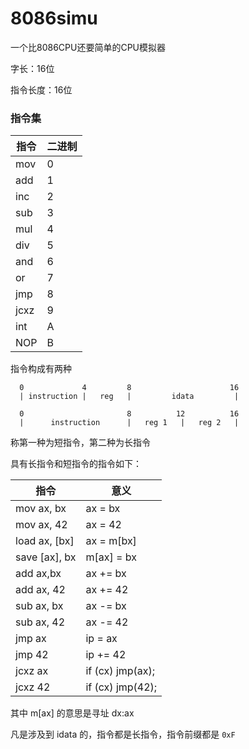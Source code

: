 # 8086simu
一个比8086CPU还要简单的CPU模拟器

字长：16位

指令长度：16位

### 指令集

| 指令 | 二进制 |
|------|--------|
mov   | 0
add   | 1
inc   | 2
sub   | 3
mul   | 4
div   | 5
and   | 6
or    | 7
jmp   | 8
jcxz  | 9
int   | A
NOP   | B

指令构成有两种

	  0             4         8                      16
	  | instruction |   reg   |         idata         |
	  
	  0                       8          12          16
	  |      instruction      |   reg 1   |   reg 2   |

称第一种为短指令，第二种为长指令

具有长指令和短指令的指令如下：

| 指令 | 意义 |
|------|------|
mov  ax, bx | ax = bx
mov  ax, 42 | ax = 42
load ax, [bx] | ax = m[bx]
save [ax], bx | m[ax] = bx
add  ax,bx | ax += bx
add  ax, 42 | ax += 42
sub  ax, bx | ax -= bx
sub  ax, 42 | ax -= 42
jmp  ax     | ip = ax
jmp  42     | ip += 42
jcxz ax     | if (cx) jmp(ax);
jcxz 42     | if (cx) jmp(42);

其中 m[ax] 的意思是寻址 dx:ax

凡是涉及到 idata 的，指令都是长指令，指令前缀都是 `0xF`
